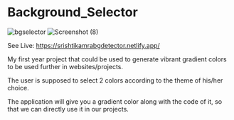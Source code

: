 # Background_Selector

![bgselector](https://github.com/Srishti153/Background_Selector/assets/56726634/b9d9dcda-52db-4d6a-8824-9ec9c4875cf1)
![Screenshot (8)](https://github.com/Srishti153/Background_Selector/assets/56726634/bbe8da5b-a869-4b89-813c-2a3cc50cefab)





See Live: https://srishtikamrabgdetector.netlify.app/

My first year project that could be used to generate vibrant gradient colors to be used further in websites/projects.

The user is supposed to select 2 colors according to the theme of his/her choice.

The application will give you a gradient color along with the code of it, so that we can directly use it in our projects.
